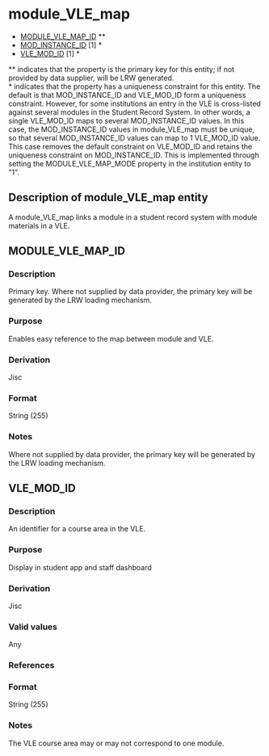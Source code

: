 # module_VLE_map

*  [MODULE_VLE_MAP_ID](#module_vle_map_id) **
*  [MOD_INSTANCE_ID](module_instance.md#mod_instance_id) [1] *
*  [VLE_MOD_ID](#vle_mod_id) [1] *

\** indicates that the property is the primary key for this entity; if not provided by data supplier, will be LRW generated.  
\* indicates that the property has a uniqueness constraint for this entity. The default is that MOD_INSTANCE_ID and VLE_MOD_ID form a uniqueness constraint. However, for some institutions an entry in the VLE is cross-listed against several modules in the Student Record System. In other words, a single VLE_MOD_ID maps to several MOD_INSTANCE_ID values. In this case, the MOD_INSTANCE_ID values in module_VLE_map must be unique, so that several MOD_INSTANCE_ID values can map to 1 VLE_MOD_ID value. This case removes the default constraint on VLE_MOD_ID and retains the uniqueness constraint on MOD_INSTANCE_ID. This is implemented through setting the MODULE_VLE_MAP_MODE property in the institution entity to "1".

## Description of module_VLE_map entity
A module_VLE_map links a module in a student record system with module materials in a VLE.

## MODULE_VLE_MAP_ID
### Description
Primary key. Where not supplied by data provider, the primary key will be generated by the LRW loading mechanism.

### Purpose
Enables easy reference to the map between module and VLE.

### Derivation
Jisc

### Format
String (255)

### Notes
Where not supplied by data provider, the primary key will be generated by the LRW loading mechanism.


## VLE_MOD_ID
### Description
An identifier for a course area in the VLE. 

### Purpose
Display in student app and staff dashboard

### Derivation
Jisc

### Valid values
Any

### References

### Format
String (255)

### Notes
The VLE course area may or may not correspond to one module.

